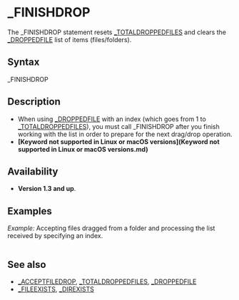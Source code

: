 # _FINISHDROP

The _FINISHDROP statement resets [_TOTALDROPPEDFILES](_TOTALDROPPEDFILES.md) and clears the [_DROPPEDFILE](_DROPPEDFILE.md) list of items (files/folders).

  

## Syntax

_FINISHDROP
  

## Description

* When using [_DROPPEDFILE](_DROPPEDFILE.md) with an index (which goes from 1 to [_TOTALDROPPEDFILES](_TOTALDROPPEDFILES.md)), you must call _FINISHDROP after you finish working with the list in order to prepare for the next drag/drop operation.
* **[Keyword not supported in Linux or macOS versions](Keyword not supported in Linux or macOS versions.md)**

  

## Availability

* **Version 1.3 and up**.

  

## Examples

*Example:* Accepting files dragged from a folder and processing the list received by specifying an index.

``` [SCREEN](SCREEN.md) [_NEWIMAGE](_NEWIMAGE.md)(128, 25, 0)  [_ACCEPTFILEDROP](_ACCEPTFILEDROP.md) 'enables drag/drop functionality [PRINT](PRINT.md) "Drag files from a folder and drop them in this window..."  [DO](DO.md)     [IF](IF.md) [_TOTALDROPPEDFILES](_TOTALDROPPEDFILES.md) [THEN](THEN.md)         [FOR](FOR.md) i = 1 [TO](TO.md) [_TOTALDROPPEDFILES](_TOTALDROPPEDFILES.md)             a$ = [_DROPPEDFILE](_DROPPEDFILE.md)(i)             [COLOR](COLOR.md) 15             [PRINT](PRINT.md) i,             [IF](IF.md) [_FILEEXISTS](_FILEEXISTS.md)(a$) [THEN](THEN.md)                 [COLOR](COLOR.md) 2: [PRINT](PRINT.md) "file",             [ELSE](ELSE.md)                 [IF](IF.md) [_DIREXISTS](_DIREXISTS.md)(a$) [THEN](THEN.md)                     [COLOR](COLOR.md) 3: [PRINT](PRINT.md) "folder",                 [ELSE](ELSE.md)                     [COLOR](COLOR.md) 4: [PRINT](PRINT.md) "not found", 'highly unlikely, but who knows?                 [END IF](END IF.md)             [END IF](END IF.md)             [COLOR](COLOR.md) 15             [PRINT](PRINT.md) a$         [NEXT](NEXT.md)         _FINISHDROP 'If _FINISHDROP isn't called here then _TOTALDROPPEDFILES never gets reset.     [END IF](END IF.md)      [_LIMIT](_LIMIT.md) 30 [LOOP](LOOP.md)  
```

  

## See also

* [_ACCEPTFILEDROP](_ACCEPTFILEDROP.md), [_TOTALDROPPEDFILES](_TOTALDROPPEDFILES.md), [_DROPPEDFILE](_DROPPEDFILE.md)
* [_FILEEXISTS](_FILEEXISTS.md), [_DIREXISTS](_DIREXISTS.md)

  
